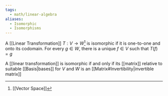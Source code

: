 ```yaml
---
tags:
  - math/linear-algebra
aliases:
  - Isomorphic
  - Isomorphisms
---
```

A [[Linear Transformation]] $T:V\to W$[^1] is isomorphic if it is one-to-one and onto its codomain. For every $g\in W$, there is a unique $f\in V$ such that $T(f)=g$

A [[linear transformation]] is isomorphic if and only if its [[matrix]] relative to suitable [[Basis|bases]] for $V$ and $W$ is an [[Matrix#Invertibility|invertible matrix]]

[^1]: [[Vector Space]]